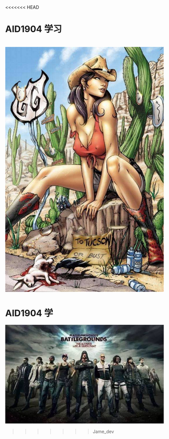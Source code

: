<<<<<<< HEAD
# AID1904  学习


![幂幂](timg.jpeg)
=======
# AID1904  学

![chiji](pop.jpg)
>>>>>>> Jame_dev
